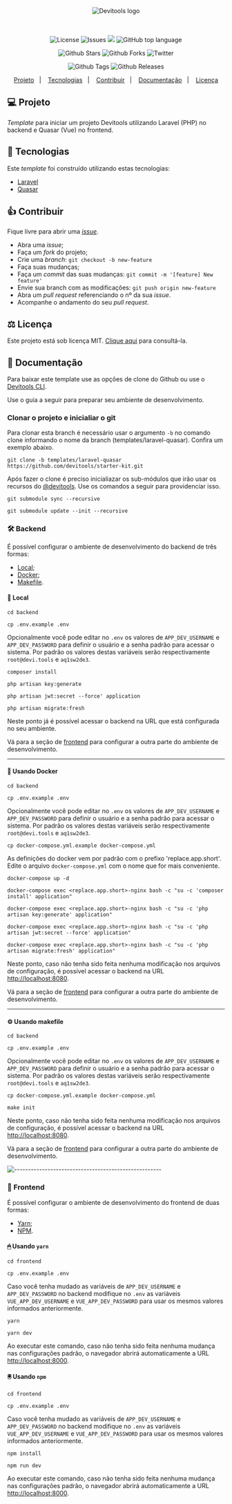 <div align="center">
  <img alt="Devitools logo" src="https://devi.tools/images/logo-horizontal.png" />
</div>
<br>
<br>
<p align="center">
  <a href="#" style="text-decoration: none">
    <img alt="License" src="https://img.shields.io/github/license/devitools/starter-kit?color=34CB79" />
  </a>
  <a href="https://github.com/devitools/starter-kit/issues" style="text-decoration: none" target="_blank">
    <img alt="Issues" src="https://img.shields.io/github/issues/devitools/starter-kit?color=34CB79" />
  </a>
    <a href="https://github.com/devitools/starter-kit/graphs/contributors" style="text-decoration: none" target="_blank">
    <img src="https://img.shields.io/github/contributors/devitools/starter-kit?color=34CB79" />
  </a>
  <a href="#" style="text-decoration: none">
    <img alt="GitHub top language" src="https://img.shields.io/github/languages/top/devitools/starter-kit?color=34CB79" />
  </a>
</p>

<p align="center">
  <a href="https://github.com/devitools/starter-kit/stargazers" style="text-decoration: none" target="_blank">
    <img alt="Github Stars" src="https://img.shields.io/github/stars/devitools/starter-kit?style=social" />
  </a>
  <a href="https://github.com/devitools/starter-kit/network/members" style="text-decoration: none" target="_blank">
    <img alt="Github Forks" src="https://img.shields.io/github/forks/devitools/starter-kit?style=social" />
  </a>
  <a href="https://twitter.com/devitools" style="text-decoration: none" target="_blank">
    <img alt="Twitter" src="https://img.shields.io/twitter/follow/devitools?label=Twitter&style=social" />
  </a>
</p>

<p align="center">
  <a href="https://github.com/devitools/starter-kit/tags" style="text-decoration: none" target="_blank">
    <img alt="Github Tags" src="https://img.shields.io/github/v/tag/devitools/starter-kit.svg?logo=github" />
  </a>
  <a href="https://github.com/devitools/starter-kit/releases" style="text-decoration: none" target="_blank">
    <img alt="Github Releases" src="https://img.shields.io/github/last-commit/devitools/starter-kit.svg?label=Updated&logo=github&maxAge=600" />
  </a>
</p>

<p align="center">
 <a href="#-projeto">Projeto</a>&nbsp;&nbsp;&nbsp;|&nbsp;&nbsp;&nbsp;
  <a href="#-tecnologias">Tecnologias</a>&nbsp;&nbsp;&nbsp;|&nbsp;&nbsp;&nbsp;
  <a href="#-contribuir">Contribuir</a>&nbsp;&nbsp;&nbsp;|&nbsp;&nbsp;&nbsp;
  <a href="#+1-documentacao">Documentação</a>&nbsp;&nbsp;&nbsp;|&nbsp;&nbsp;&nbsp;
  <a href="#memo-licença">Licença</a>
</p>

## 💻 Projeto

_Template_ para iniciar um projeto Devitools utilizando Laravel (PHP) no backend e Quasar (Vue) no frontend.

## 🚀 Tecnologias

Este _template_ foi construído utilizando estas tecnologias:

- [Laravel](https://laravel.com)
- [Quasar](https://quasar.dev)

## 👍 Contribuir

Fique livre para abrir uma [_issue_](https://github.com/devitools/starter-kit/issues).

- Abra uma _issue_;
- Faça um _fork_ do projeto;
- Crie uma _branch_: `git checkout -b new-feature`
- Faça suas mudanças;
- Faça um _commit_ das suas mudanças: `git commit -m '[feature] New feature'`
- Envie sua branch com as modificações: `git push origin new-feature`
- Abra um _pull request_ referenciando o nº da sua _issue_.
- Acompanhe o andamento do seu _pull request_.

## ⚖ Licença

Este projeto está sob licença MIT. [Clique aqui](./LICENSE.md) para consultá-la.

## 📝 Documentação

Para baixar este template use as opções de clone do Github ou use o [Devitools CLI](https://github.com/devitools/cli).

Use o guia a seguir para preparar seu ambiente de desenvolvimento.

### Clonar o projeto e inicialiar o git

Para clonar esta branch é necessário usar o argumento `-b` no comando clone informando o nome da branch (templates/laravel-quasar).
Confira um exemplo abaixo.
```shell
git clone -b templates/laravel-quasar https://github.com/devitools/starter-kit.git
```

Após fazer o clone é preciso inicialiazar os sub-módulos que irão usar os recursos do [@devitools](https://devi.tools).
Use os comandos a seguir para providenciar isso.
```shell
git submodule sync --recursive
```
```shell
git submodule update --init --recursive
```

### 🛠 Backend

É possível configurar o ambiente de desenvolvimento do backend de três formas:
  - [Local](#-local);
  - [Docker](#-usando-docker);
  - [Makefile](#-usando-makefile).

#### 🏡 Local

```shell
cd backend
```

```shell
cp .env.example .env
```
Opcionalmente você pode editar no `.env` os valores de `APP_DEV_USERNAME` e `APP_DEV_PASSWORD` para definir o usuário e a senha padrão para acessar o sistema.
Por padrão os valores destas variáveis serão respectivamente `root@devi.tools` e `aq1sw2de3`.

```shell
composer install
```

```shell
php artisan key:generate
```

```shell
php artisan jwt:secret --force' application
```

```shell
php artisan migrate:fresh
```

Neste ponto já é possível acessar o backend na URL que está configurada no seu ambiente.

Vá para a seção de [frontend](#-frontend) para configurar a outra parte do ambiente de desenvolvimento.

---
#### 🐋 Usando Docker

```shell
cd backend
```

```shell
cp .env.example .env
```
Opcionalmente você pode editar no `.env` os valores de `APP_DEV_USERNAME` e `APP_DEV_PASSWORD` para definir o usuário e a senha padrão para acessar o sistema.
Por padrão os valores destas variáveis serão respectivamente `root@devi.tools` e `aq1sw2de3`.

```shell
cp docker-compose.yml.example docker-compose.yml
```
As definições do docker vem por padrão com o prefixo 'replace.app.short'. Edite o arquivo `docker-compose.yml` com o nome que for mais conveniente.

```shell
docker-compose up -d
```

```shell
docker-compose exec <replace.app.short>-nginx bash -c "su -c 'composer install' application"
```

```shell
docker-compose exec <replace.app.short>-nginx bash -c "su -c 'php artisan key:generate' application"
```

```shell
docker-compose exec <replace.app.short>-nginx bash -c "su -c 'php artisan jwt:secret --force' application"
```

```shell
docker-compose exec <replace.app.short>-nginx bash -c "su -c 'php artisan migrate:fresh' application"
```

Neste ponto, caso não tenha sido feita nenhuma modificação nos arquivos de configuração, é possível acessar o backend na URL [http://localhost:8080](http://localhost:8080).

Vá para a seção de [frontend](#-frontend) para configurar a outra parte do ambiente de desenvolvimento.

---
#### ⚙ Usando makefile

```shell
cd backend
```
```shell
cp .env.example .env
```
Opcionalmente você pode editar no `.env` os valores de `APP_DEV_USERNAME` e `APP_DEV_PASSWORD` para definir o usuário e a senha padrão para acessar o sistema.
Por padrão os valores destas variáveis serão respectivamente `root@devi.tools` e `aq1sw2de3`.
```shell
cp docker-compose.yml.example docker-compose.yml
```
```shell
make init
```

Neste ponto, caso não tenha sido feita nenhuma modificação nos arquivos de configuração, é possível acessar o backend na URL [http://localhost:8080](http://localhost:8080).

Vá para a seção de [frontend](#-frontend) para configurar a outra parte do ambiente de desenvolvimento.

![-----------------------------------------------------](https://raw.githubusercontent.com/andreasbm/readme/master/assets/lines/water.png)
### 🎨 Frontend

É possível configurar o ambiente de desenvolvimento do frontend de duas formas:
- [Yarn](#-usando-yarn);
- [NPM](#-usando-npm).

#### 🖱 Usando `yarn`

```shell
cd frontend
```
```shell
cp .env.example .env
```
Caso você tenha mudado as variáveis de `APP_DEV_USERNAME` e `APP_DEV_PASSWORD` no backend modifique no `.env` as variáveis `VUE_APP_DEV_USERNAME` e `VUE_APP_DEV_PASSWORD` para usar os mesmos valores informados anteriormente.
```shell
yarn
```
```shell
yarn dev
```

Ao executar este comando, caso não tenha sido feita nenhuma mudança nas configurações padrão, o navegador abrirá automaticamente a URL [http://localhost:8000](http://localhost:8000).

#### 🖲 Usando `npm`

```shell
cd frontend
```
```shell
cp .env.example .env
```
Caso você tenha mudado as variáveis de `APP_DEV_USERNAME` e `APP_DEV_PASSWORD` no backend modifique no `.env` as variáveis `VUE_APP_DEV_USERNAME` e `VUE_APP_DEV_PASSWORD` para usar os mesmos valores informados anteriormente.
```shell
npm install
```
```shell
npm run dev
```

Ao executar este comando, caso não tenha sido feita nenhuma mudança nas configurações padrão, o navegador abrirá automaticamente a URL [http://localhost:8000](http://localhost:8000).


